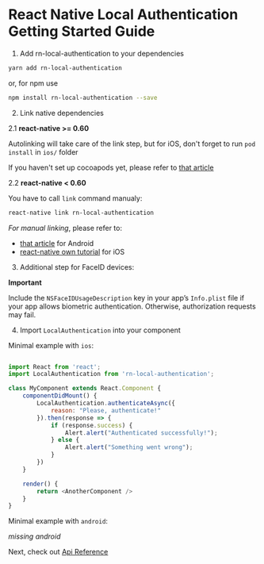 # React Native Local Authentication Getting Started Guide

1. Add rn-local-authentication to your dependencies

```sh
yarn add rn-local-authentication
```

or, for npm use

```sh
npm install rn-local-authentication --save
```

2. Link native dependencies

2.1 **react-native >= 0.60**

Autolinking will take care of the link step, but for iOS, don't forget to run `pod install` in `ios/` folder

If you haven't set up cocoapods yet, please refer to [that article](https://engineering.brigad.co/demystifying-react-native-modules-linking-ae6c017a6b4a)

2.2 **react-native < 0.60**

You have to call `link` command manualy:

```sh
react-native link rn-local-authentication
```

*For manual linking*, please refer to:
- [that article](https://engineering.brigad.co/demystifying-react-native-modules-linking-964399ec731b) for Android
- [react-native own tutorial](https://facebook.github.io/react-native/docs/linking-libraries-ios) for iOS

3. Additional step for FaceID devices:

**Important**

Include the `NSFaceIDUsageDescription` key in your app’s `Info.plist` file if your app allows biometric authentication. Otherwise, authorization requests may fail.

4. Import `LocalAuthentication` into your component

Minimal example with `ios`:

```javascript

import React from 'react';
import LocalAuthentication from 'rn-local-authentication';

class MyComponent extends React.Component {
    componentDidMount() {
        LocalAuthentication.authenticateAsync({
            reason: "Please, authenticate!"
        }).then(response => {
            if (response.success) {
                Alert.alert("Authenticated successfully!");
            } else {
                Alert.alert("Something went wrong");
            }
        })
    }

    render() {
        return <AnotherComponent />
    }
}

```

Minimal example with `android`:

*missing android*

Next, check out [Api Reference](Api-Reference.md)
